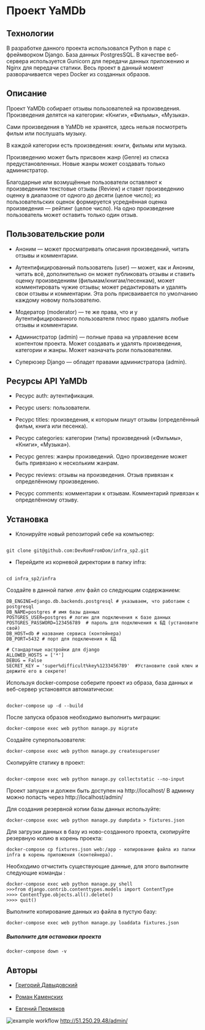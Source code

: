 # Проект YaMDb

## Технологии
В разработке данного проекта использовался Python в паре с фреймворком Django. База данных PostgresSQL. В качестве веб-сервера используется Gunicorn для передачи данных приложению и Nginx для передачи статики. Весь проект в данный момент разворачивается через Docker из созданных образов.  

## Описание


Проект YaMDb собирает отзывы пользователей на произведения. Произведения делятся на категории: «Книги», «Фильмы», «Музыка».

Сами произведения в YaMDb не хранятся, здесь нельзя посмотреть фильм или послушать музыку.

В каждой категории есть произведения: книги, фильмы или музыка.

Произведению может быть присвоен жанр (Genre) из списка предустановленных. Новые жанры может создавать только администратор.

Благодарные или возмущённые пользователи оставляют к произведениям текстовые отзывы (Review) и ставят произведению оценку в диапазоне от одного до десяти (целое число); из пользовательских оценок формируется усреднённая оценка произведения — рейтинг (целое число). На одно произведение пользователь может оставить только один отзыв. 
  

## Пользовательские роли

  

- Аноним — может просматривать описания произведений, читать отзывы и комментарии.

- Аутентифицированный пользователь (user) — может, как и Аноним, читать всё, дополнительно он может публиковать отзывы и ставить оценку произведениям (фильмам/книгам/песенкам), может комментировать чужие отзывы; может редактировать и удалять свои отзывы и комментарии. Эта роль присваивается по умолчанию каждому новому пользователю.

- Модератор (moderator) — те же права, что и у Аутентифицированного пользователя плюс право удалять любые отзывы и комментарии.

- Администратор (admin) — полные права на управление всем контентом проекта. Может создавать и удалять произведения, категории и жанры. Может назначать роли пользователям.

- Суперюзер Django — обладет правами администратора (admin).

  

## Ресурсы API YaMDb

  

- Ресурс auth: аутентификация.

- Ресурс users: пользователи.

- Ресурс titles: произведения, к которым пишут отзывы (определённый фильм, книга или песенка).

- Ресурс categories: категории (типы) произведений («Фильмы», «Книги», «Музыка»).

- Ресурс genres: жанры произведений. Одно произведение может быть привязано к нескольким жанрам.

- Ресурс reviews: отзывы на произведения. Отзыв привязан к определённому произведению.

- Ресурс comments: комментарии к отзывам. Комментарий привязан к определённому отзыву.

  

## Установка

  

- Клонируйте новый репозиторий себе на компьютер:

```

git clone git@github.com:DevRomFromDom/infra_sp2.git

```

  

- Перейдите из корневой директории в папку infra:

```

cd infra_sp2/infra

```


Создайте в данной папке .env файл со следующим содержанием:

```
DB_ENGINE=django.db.backends.postgresql # указываем, что работаем с postgresql
DB_NAME=postgres # имя базы данных
POSTGRES_USER=postgres # логин для подключения к базе данных
POSTGRES_PASSWORD=123456789  # пароль для подключения к БД (установите свой)
DB_HOST=db # название сервиса (контейнера)
DB_PORT=5432 # порт для подключения к БД

# Стандартные настройки для django
ALLOWED_HOSTS = ['*']
DEBUG = False 
SECRET_KEY = 'super%difficult%key%1233456789'  #Установите свой ключ и держите его в секрете!
```
Используя docker-compose соберите проект из образа, база данных и веб-сервер установятся автоматически: 
```

docker-compose up -d --build

```
После запуска образов необходимо выполнить миграции:

```
docker-compose exec web python manage.py migrate
```

Создайте суперпользователя:

```
docker-compose exec web python manage.py createsuperuser
```

Скопируйте статику в проект:

```

docker-compose exec web python manage.py collectstatic --no-input

```

Проект запущен и должен быть доступен на http://localhost/
В админку можно попасть через http://localhost/admin/

Для создания резервной копии базы данных используйте:
```
docker-compose exec web python manage.py dumpdata > fixtures.json
```
Для загрузки данных в базу из ново-созданного проекта, скопируйте резервную копию в корень проекта:
```
docker-compose cp fixtures.json web:/app - копирование файла из папки infra в корень приложения (контейнера). 
```
Необходимо отчистить существующие данные, для этого выполните следующие команды :
```
docker-compose exec web python manage.py shell
>>>from django.contrib.contenttypes.models import ContentType
>>>> ContentType.objects.all().delete()
>>>> quit()
```
Выполните копирование данных из файла в пустую базу:
```
docker-compose exec web python manage.py loaddata fixtures.json
```

##### Выполните для остановки проекта

```
docker-compose down -v 
```

  

## Авторы

  

- [Григорий Давыдовский](https://github.com/lefaur)

- [Роман Каменских](https://github.com/DevRomFromDom) 

- [Евгений Пермяков](https://github.com/Dexie7)

![example workflow](https://github.com/DevRomFromDom/yamdb_final/actions/workflows/yamdb_workflow.yml/badge.svg)
http://51.250.29.48/admin/
